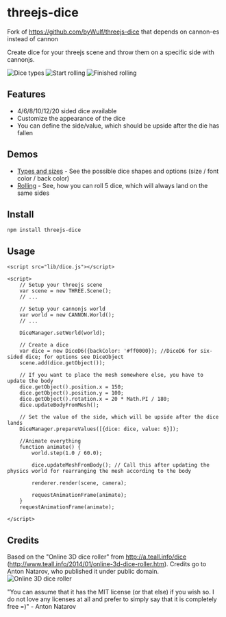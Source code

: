 # threejs-dice

Fork of https://github.com/byWulf/threejs-dice that depends on cannon-es instead of cannon

Create dice for your threejs scene and throw them on a specific side with cannonjs.

![Dice types](./docs/types.png) ![Start rolling](./docs/rolling_1.png) ![Finished rolling](./docs/rolling_2.png)

## Features
* 4/6/8/10/12/20 sided dice available
* Customize the appearance of the dice
* You can define the side/value, which should be upside after the die has fallen

## Demos
* [Types and sizes](./examples/types-and-sizes.html) - See the possible dice shapes and options (size / font color / back color)
* [Rolling](./examples/rolling.html) - See, how you can roll 5 dice, which will always land on the same sides

## Install

    npm install threejs-dice
    
## Usage

    <script src="lib/dice.js"></script>
    
    <script>
        // Setup your threejs scene
        var scene = new THREE.Scene();
        // ...
        
        // Setup your cannonjs world
        var world = new CANNON.World();
        // ...
        
        DiceManager.setWorld(world);
        
        // Create a dice
        var dice = new DiceD6({backColor: '#ff0000}); //DiceD6 for six-sided dice; for options see DiceObject
        scene.add(dice.getObject());
        
        // If you want to place the mesh somewhere else, you have to update the body
        dice.getObject().position.x = 150;
        dice.getObject().position.y = 100;
        dice.getObject().rotation.x = 20 * Math.PI / 180;
        dice.updateBodyFromMesh();
        
        // Set the value of the side, which will be upside after the dice lands
        DiceManager.prepareValues([{dice: dice, value: 6}]);
        
        //Animate everything
        function animate() {
            world.step(1.0 / 60.0);
            
            dice.updateMeshFromBody(); // Call this after updating the physics world for rearranging the mesh according to the body
            
            renderer.render(scene, camera);
            
            requestAnimationFrame(animate);
        }
        requestAnimationFrame(animate);
        
    </script>
    
## Credits
Based on the "Online 3D dice roller" from http://a.teall.info/dice (http://www.teall.info/2014/01/online-3d-dice-roller.htm). Credits go to Anton Natarov, who published it under public domain.
![Online 3D dice roller](./docs/teal_dice.png)

"You can assume that it has the MIT license (or that else) if you wish so. I do not love any licenses at all and prefer to simply say that it is completely free =)" - Anton Natarov